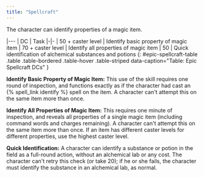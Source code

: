 ```yaml
---
title: "Spellcraft"
---
```

The character can identify properties of a magic item.

|---
| DC | Task
|-|-
| 50 + caster level | Identify basic property of magic item
| 70 + caster level | Identify all properties of magic item
| 50 | Quick identification of alchemical substances and potions
{: #epic-spellcraft-table .table .table-bordered .table-hover .table-striped data-caption="Table: Epic Spellcraft DCs" }

**Identify Basic Property of Magic Item:** This use of the skill requires one round of inspection, and functions exactly as if the character had cast an {% spell_link identify %} spell on the item. A character can't attempt this on the same item more than once.

**Identify All Properties of Magic Item:** This requires one minute of inspection, and reveals all properties of a single magic item (including command words and charges remaining). A character can't attempt this on the same item more than once. If an item has different caster levels for different properties, use the highest caster level.

**Quick Identification:** A character can identify a substance or potion in the field as a full-round action, without an alchemical lab or any cost. The character can't retry this check (or take 20); if he or she fails, the character must identify the substance in an alchemical lab, as normal.
